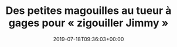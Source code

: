 ---
isIndex: false
title: Des petites magouilles au tueur à gages pour « zigouiller Jimmy »
date: 2019-07-18T09:36:03+00:00
concerned:
  - sophie-rey-gascon
press:
  title: Libération
  url: https://www.liberation.fr/france/2019/07/18/des-petites-magouilles-au-tueur-a-gages-pour-zigouiller-jimmy_1740799
---